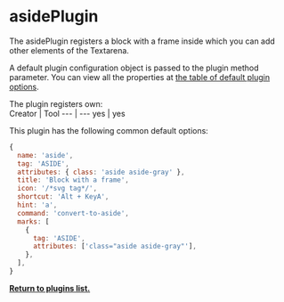 # asidePlugin
The asidePlugin registers a block with a frame inside which you can add other elements of the Textarena.

A default plugin configuration object is passed to the plugin method parameter. You can view all the properties at [the table of default plugin options](../plugins.md#default-plugin-options).

The plugin registers own:  
Creator | Tool
--- | ---
yes | yes

This plugin has the following common default options: 
```js
{
  name: 'aside',
  tag: 'ASIDE',
  attributes: { class: 'aside aside-gray' },
  title: 'Block with a frame',
  icon: '/*svg tag*/',
  shortcut: 'Alt + KeyA',
  hint: 'a',
  command: 'convert-to-aside',
  marks: [
    {
      tag: 'ASIDE',
      attributes: ['class="aside aside-gray"'],
    },
  ],
}
```

**[Return to plugins list.](../plugins.md#list-of-standard-plugins)**